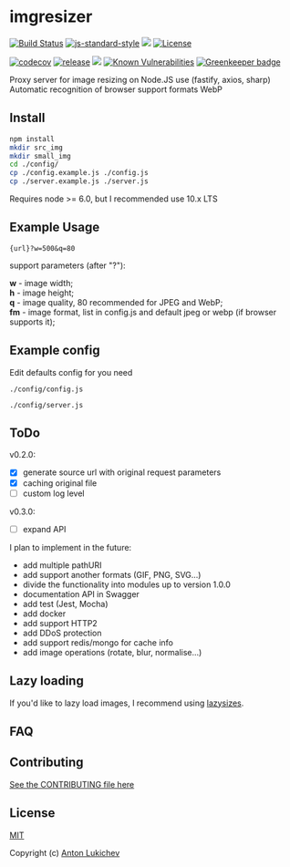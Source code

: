 # imgresizer
[![Build Status](https://img.shields.io/travis/AntonLukichev/imgresizer/master.svg?style=flat-square)](https://travis-ci.org/AntonLukichev/imgresizer)
[![js-standard-style](https://img.shields.io/badge/code%20style-standard-brightgreen.svg?style=flat-square)](http://standardjs.com/)
![](https://img.shields.io/node/v/fastify/latest.svg?style=flat-square)
[![License](https://img.shields.io/npm/l/fastify.svg?style=flat-square)](LICENSE)

[![codecov](https://codecov.io/gh/AntonLukichev/imgresizer/branch/master/graph/badge.svg?style=flat-square)](https://codecov.io/gh/AntonLukichev/imgresizer)
[![release](https://img.shields.io/github/release/AntonLukichev/imgresizer.svg?style=flat-square)](https://github.com/AntonLukichev/imgresizer/releases)
![](https://img.shields.io/github/downloads/AntonLukichev/imgresizer/total.svg?style=flat-square)
[![Known Vulnerabilities](https://snyk.io/test/github/AntonLukichev/imgresizer/badge.svg?targetFile=package.json&style=flat-square)](https://snyk.io/test/github/AntonLukichev/imgresizer?targetFile=package.json)
[![Greenkeeper badge](https://badges.greenkeeper.io/AntonLukichev/imgresizer.svg?style=flat-square)](https://greenkeeper.io/)

Proxy server for image resizing on Node.JS use (fastify, axios, sharp)
Automatic recognition of browser support formats WebP

## Install
```bash
npm install
mkdir src_img
mkdir small_img
cd ./config/
cp ./config.example.js ./config.js
cp ./server.example.js ./server.js
```
Requires node >= 6.0, but I recommended use 10.x LTS

## Example Usage

```
{url}?w=500&q=80
```
support parameters (after "?"):

**w** - image width;<br>
**h** - image height;<br>
**q** - image quality, 80 recommended for JPEG and WebP;<br>
**fm** - image format, list in config.js and default jpeg or webp (if browser supports it);<br>

## Example config
Edit defaults config for you need  
```
./config/config.js

./config/server.js

```

## ToDo

v0.2.0:

- [x] generate source url with original request parameters
- [x] caching original file
- [ ] custom log level

v0.3.0:
- [ ] expand API

I plan to implement in the future:
* add multiple pathURI
* add support another formats (GIF, PNG, SVG...)
* divide the functionality into modules up to version 1.0.0
* documentation API in Swagger
* add test (Jest, Mocha)
* add docker
* add support HTTP2
* add DDoS protection
* add support redis/mongo for cache info
* add image operations (rotate, blur, normalise...)

## Lazy loading
If you'd like to lazy load images, I recommend using [lazysizes](https://github.com/aFarkas/lazysizes).

## FAQ

## Contributing
[See the CONTRIBUTING file here](CONTRIBUTING.md)

## License
[MIT](LICENSE) 

Copyright (c) [Anton Lukichev](https://github.com/AntonLukichev)
